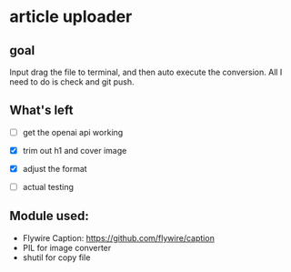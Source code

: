 # article uploader


## goal 
Input drag the file to terminal, and then auto execute the conversion. All I need to do is check and git push.


## What's left
- [ ] get the openai api working
- [x] trim out h1 and cover image
- [x] adjust the format
- [ ] actual testing


## Module used:

- Flywire Caption: https://github.com/flywire/caption
- PIL for image converter
- shutil for copy file
